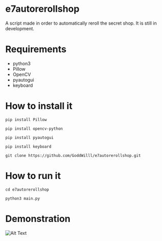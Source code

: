 # e7autorerollshop
A script made in order to automatically reroll the secret shop.
It is still in development.

# Requirements
- python3
- Pillow
- OpenCV
- pyautogui
- keyboard

# How to install it
```
pip install Pillow
```
```
pip install opencv-python
```
```
pip install pyautogui
```
```
pip install keyboard
```
```
git clone https://github.com/GoddWilll/e7autorerollshop.git
```

# How to run it
```
cd e7autorerollshop
```
```
python3 main.py
```
# Demonstration
![Alt Text](https://i.ibb.co/x28gVbp/ezgif-7-d60ef77a9b.gif)
